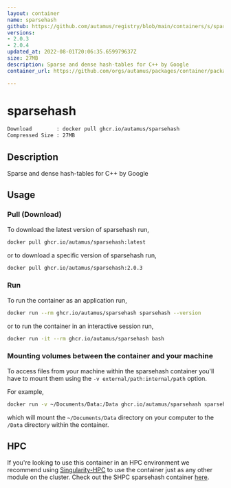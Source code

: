 ```yaml
---
layout: container
name: sparsehash
github: https://github.com/autamus/registry/blob/main/containers/s/sparsehash/spack.yaml
versions:
- 2.0.3
- 2.0.4
updated_at: 2022-08-01T20:06:35.659979637Z
size: 27MB
description: Sparse and dense hash-tables for C++ by Google
container_url: https://github.com/orgs/autamus/packages/container/package/sparsehash

---
```

# sparsehash
```bash 
Download        : docker pull ghcr.io/autamus/sparsehash
Compressed Size : 27MB
```

## Description
Sparse and dense hash-tables for C++ by Google

## Usage
### Pull (Download)
To download the latest version of sparsehash run,

```bash
docker pull ghcr.io/autamus/sparsehash:latest
```

or to download a specific version of sparsehash run,

```bash
docker pull ghcr.io/autamus/sparsehash:2.0.3
```
### Run
To run the container as an application run,
```bash
docker run --rm ghcr.io/autamus/sparsehash sparsehash --version
```

or to run the container in an interactive session run,
```bash
docker run -it --rm ghcr.io/autamus/sparsehash bash
```

### Mounting volumes between the container and your machine
To access files from your machine within the sparsehash container you'll have to mount them using the `-v external/path:internal/path` option.

For example,
```bash
docker run -v ~/Documents/Data:/Data ghcr.io/autamus/sparsehash sparsehash /Data/myData.csv
```
which will mount the `~/Documents/Data` directory on your computer to the `/Data` directory within the container.

## HPC
If you're looking to use this container in an HPC environment we recommend using [Singularity-HPC](https://singularity-hpc.readthedocs.io) to use the container just as any other module on the cluster. Check out the SHPC sparsehash container [here](https://singularityhub.github.io/singularity-hpc/r/ghcr.io-autamus-sparsehash/).